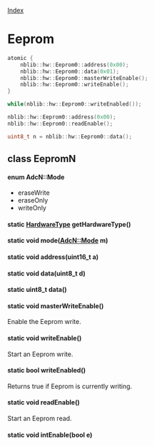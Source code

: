 [Index](../../index.hpp.md#index)

# Eeprom

```c++
atomic {
    nblib::hw::Eeprom0::address(0x00);
    nblib::hw::Eeprom0::data(0x01);
    nblib::hw::Eeprom0::masterWriteEnable();
    nblib::hw::Eeprom0::writeEnable();
}

while(nblib::hw::Eeprom0::writeEnabled());

nblib::hw::Eeprom0::address(0x00);
nblib::hw::Eeprom0::readEnable();

uint8_t n = nblib::hw::Eeprom0::data();
```

## class EepromN

#### enum AdcN::Mode
* eraseWrite
* eraseOnly
* writeOnly

#### static [HardwareType](hardwaretype.hpp.md#enum-hardwaretype) getHardwareType()

#### static void mode([AdcN::Mode](eeprom.hpp.md#enum-adcnmode) m)

#### static void address(uint16_t a)

#### static void data(uint8_t d)

#### static uint8_t data()

#### static void masterWriteEnable()
Enable the Eeprom write.

#### static void writeEnable()
Start an Eeprom write.

#### static bool writeEnabled()
Returns true if Eeprom is currently writing.

#### static void readEnable()
Start an Eeprom read.

#### static void intEnable(bool e)
